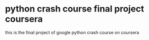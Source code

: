 # python crash course final project coursera
 
this is the final project of google python crash course on coursera
